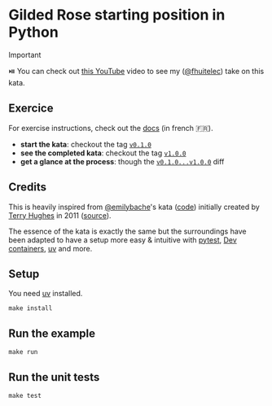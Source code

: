 # Gilded Rose starting position in Python

> [!important]
> ⏯️ You can check out [this YouTube](https://www.youtube.com/watch?v=bql1SxWoqVw) video to see my ([@fhuitelec](https://github.com/fhuitelec)) take on this kata.

## Exercice

For exercise instructions, check out the [docs](./docs/specifications.md) (in french 🇫🇷).

- **start the kata**: checkout the tag [`v0.1.0`](https://github.com/fhuitelec/gilded-rose-kata/releases/tag/v0.1.0)
- **see the completed kata**: checkout the tag [`v1.0.0`](https://github.com/fhuitelec/gilded-rose-kata/releases/tag/v1.0.0)
- **get a glance at the process**: though the [`v0.1.0...v1.0.0`](https://github.com/fhuitelec/gilded-rose-kata/compare/v0.1.0...v1.0.0) diff

## Credits

This is heavily inspired from [@emilybache](https://github.com/emilybache)'s kata ([code](https://github.com/emilybache/GildedRose-Refactoring-Kata/tree/main/python)) initially created by [Terry Hughes](https://x.com/TerryHughes) in 2011 ([source](https://web.archive.org/web/20240525015111/https://iamnotmyself.com/refactor-this-the-gilded-rose-kata/)).

The essence of the kata is exactly the same but the surroundings have been adapted to have a setup more easy & intuitive with [pytest](https://docs.pytest.org/en/stable/), [Dev containers](https://containers.dev/), [uv](https://docs.astral.sh/uv/) and more.

## Setup

You need [uv](https://docs.astral.sh/uv/) installed.

```shell
make install
```

## Run the example

```
make run
```

## Run the unit tests

```
make test
```
